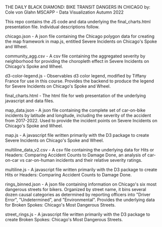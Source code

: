 THE DAILY BLACK DIAMOND: BIKE TRANSIT DANGERS IN CHICAGO
by: Cole von Glahn
MSCAPP - Data Visualization Autumn 2022


This repo contains the JS code and data underlying the final_charts.html presentation file. Individual descriptions follow.

chicago.json - A json file containing the Chicago polygon data for creating the map framework in map.js, entitled Severe Incidents on Chicago's Spoke and Wheel.

community_agg.csv - A csv file containing the aggregated severity by neighborhood for providing the choropleth effect in Severe Incidents on Chicago's Spoke and Wheel.

d3-color-legend.js - Observables d3 color legend, modified by Tiffany France for use in this course. Provides the backend to produce the legend for Severe Incidents on Chicago's Spoke and Wheel.

final_charts.html - The html file for web presentation of the underlying javascript and data files.

map_data.json - A json file containing the complete set of car-on-bike incidents by latitude and longitude, including the severity of the accident from 2017-2022. Used to provide the incident points on Severe Incidents on Chicago's Spoke and Wheel.

map.js - A javascript file written primarily with the D3 package to create Severe Incidents on Chicago's Spoke and Wheel.

multiline_data_v2.csv - A csv file containing the underlying data for Hits or Headers: Comparing Accident Counts to Damage Done, an analysis of car-on-car vs car-on-human incidents and their relative severity ratings.

multiline.js - A javascript file written primarily with the D3 package to create Hits or Headers: Comparing Accident Counts to Damage Done.

rings_binned.json - A json file containing information on Chicago's six most dangerous streets for bikers. Organized by street name, it bins several dozen causal categories as determined by reporting officers into "Driver Error", "Undetermined", and "Environmental". Provides the underlying data for Broken Spokes: Chicago's Most Dangerous Streets.

street_rings.js - A javascript file written primarily with the D3 package to create Broken Spokes: Chicago's Most Dangerous Streets.
